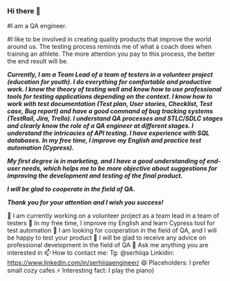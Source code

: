 ### Hi there 👋


#I am a QA engineer. 

#I like to be involved in creating quality products that improve the world around us. The testing process reminds me of what a coach does when training an athlete. The more attention you pay to this process, the better the end result will be.

***Currently, I am a Team Lead of a team of testers in a volunteer project (education for youth). I do everything for comfortable and productive work. I know the theory of testing well and know how to use professional tools for testing applications depending on the context. I know how to work with test documentation (Test plan, User stories, Checklist, Test case, Bug report) and have a good command of bug tracking systems (TestRail, Jira, Trello). I understand QA processes and STLC/SDLC stages and clearly know the role of a QA engineer at different stages. I understand the intricacies of API testing. I have experience with SQL databases. In my free time, I improve my English and practice test automation (Cypress).***

***My first degree is in marketing, and I have a good understanding of end-user needs, which helps me to be more objective about suggestions for improving the development and testing of the final product.***

***I will be glad to cooperate in the field of QA.***

***Thank you for your attention and I wish you success!***

🔭 I am currently working on a volunteer project as a team lead in a team of testers
🌱 In my free time, I improve my English and learn Cypress tool for test automation 
👯 I am looking for cooperation in the field of QA, and I will be happy to test your product
🤔 I will be glad to receive any advice on professional development in the field of QA
💬 Ask me anything you are interested in
📫 How to contact me: 
        Tg: @serhiiqa
        Linkidin: https://www.linkedin.com/in/serhiiqaengineer/
😄 Placeholders: I prefer small cozy cafes
⚡ Interesting fact: I play the piano)
